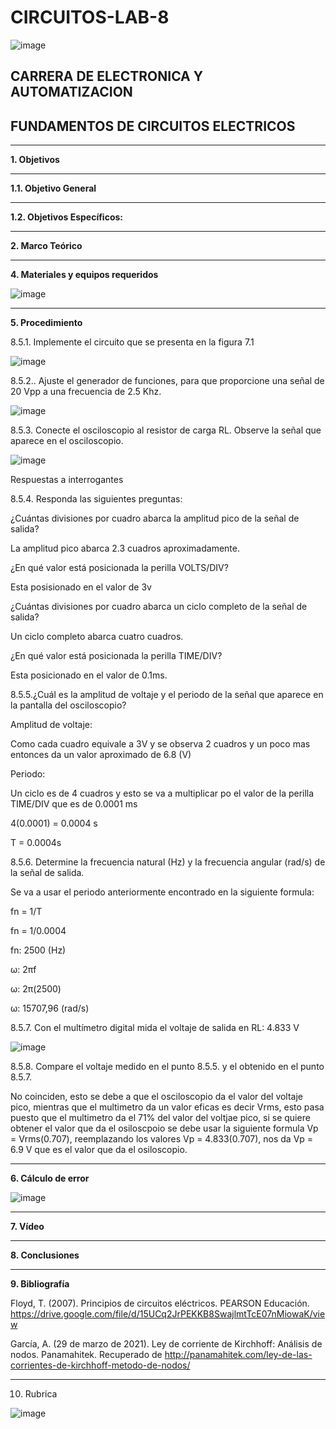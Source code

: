 # CIRCUITOS-LAB-8

![image](https://user-images.githubusercontent.com/105686218/169063263-fec46540-3f80-4755-af10-c6e466470348.png)        

## CARRERA DE ELECTRONICA Y AUTOMATIZACION

## FUNDAMENTOS DE CIRCUITOS ELECTRICOS

***

**1. Objetivos**

***

   **1.1. Objetivo General** 

***

  **1.2. Objetivos Específicos:**

***

**2. Marco Teórico**

***

**4. Materiales y equipos requeridos**

![image](https://user-images.githubusercontent.com/94011974/185511795-5b724ba9-8751-4d95-b9a0-9091617d7e71.png)

***

**5. Procedimiento**

8.5.1. Implemente el circuito que se presenta en la figura 7.1

![image](https://user-images.githubusercontent.com/94011974/185511841-657f0097-0f5d-458b-8ff7-a5a514332ea3.png)

8.5.2.. Ajuste el generador de funciones, para que proporcione una señal de 20 Vpp a una frecuencia de 2.5 Khz.

![image](https://user-images.githubusercontent.com/94011974/185511858-ead8c363-5cd5-4823-b17c-4f693bc547d7.png)

8.5.3. Conecte el osciloscopio al resistor de carga RL. Observe la señal que aparece en el osciloscopio.

![image](https://user-images.githubusercontent.com/94011974/185511897-d4e33884-98c7-4df4-bd83-19c4a8424e65.png)

Respuestas a interrogantes

8.5.4. Responda las siguientes preguntas:

¿Cuántas divisiones por cuadro abarca la amplitud pico de la señal de salida?

La amplitud pico abarca 2.3 cuadros aproximadamente.

¿En qué valor está posicionada la perilla VOLTS/DIV?

Esta posisionado en el valor de 3v

¿Cuántas divisiones por cuadro abarca un ciclo completo de la señal de salida?

Un ciclo completo abarca cuatro cuadros.

¿En qué valor está posicionada la perilla TIME/DIV?

Esta posicionado en el valor de 0.1ms.

8.5.5.¿Cuál es la amplitud de voltaje y el periodo de la señal que aparece en la pantalla del osciloscopio?

Amplitud de voltaje:

Como cada cuadro equivale a 3V y se observa 2 cuadros y un poco mas entonces da un valor aproximado de 6.8 (V)

Periodo:

Un ciclo es de 4 cuadros y esto se va a multiplicar po el valor de la perilla TIME/DIV que es de 0.0001 ms

4(0.0001) = 0.0004 s

T = 0.0004s

8.5.6. Determine la frecuencia natural (Hz) y la frecuencia angular (rad/s) de la señal de salida.

Se va a usar el periodo anteriormente encontrado en la siguiente formula:

fn = 1/T

fn = 1/0.0004

fn: 2500 (Hz)

ω: 2πf

ω: 2π(2500)

ω: 15707,96 (rad/s)

8.5.7. Con el multímetro digital mida el voltaje de salida en RL: 4.833 V

![image](https://user-images.githubusercontent.com/94011974/185512053-f674a228-95f7-40cf-af30-09e3746ade61.png)

8.5.8. Compare el voltaje medido en el punto 8.5.5. y el obtenido en el punto 8.5.7.

No coinciden, esto se debe a que el osciloscopio da el valor del voltaje pico, mientras que el multimetro da un valor eficas es decir Vrms, esto pasa puesto que el multimetro da el 71% del valor del voltjae pico, si se quiere obtener el valor que da el osiloscpoio se debe usar la siguiente formula Vp = Vrms(0.707), reemplazando los valores Vp = 4.833(0.707), nos da Vp = 6.9 V que es el valor que da el osiloscopio.

***

**6. Cálculo de error**

![image](https://user-images.githubusercontent.com/94011974/170057592-12d7c136-22cd-4cac-9532-0e92eb81f1b9.png)

***

**7. Vídeo**

***

**8. Conclusiones**

***

**9. Bibliografía**

Floyd, T. (2007). Principios de circuitos eléctricos. PEARSON Educación. https://drive.google.com/file/d/15UCq2JrPEKKB8SwajlmtTcE07nMiowaK/view

García, A. (29 de marzo de 2021). Ley de corriente de Kirchhoff: Análisis de nodos. Panamahitek. Recuperado de http://panamahitek.com/ley-de-las-corrientes-de-kirchhoff-metodo-de-nodos/

***

10. Rubrica

![image](https://user-images.githubusercontent.com/94011974/169427061-265123c2-f557-4b9a-9ef6-5a545e89aff2.png)
